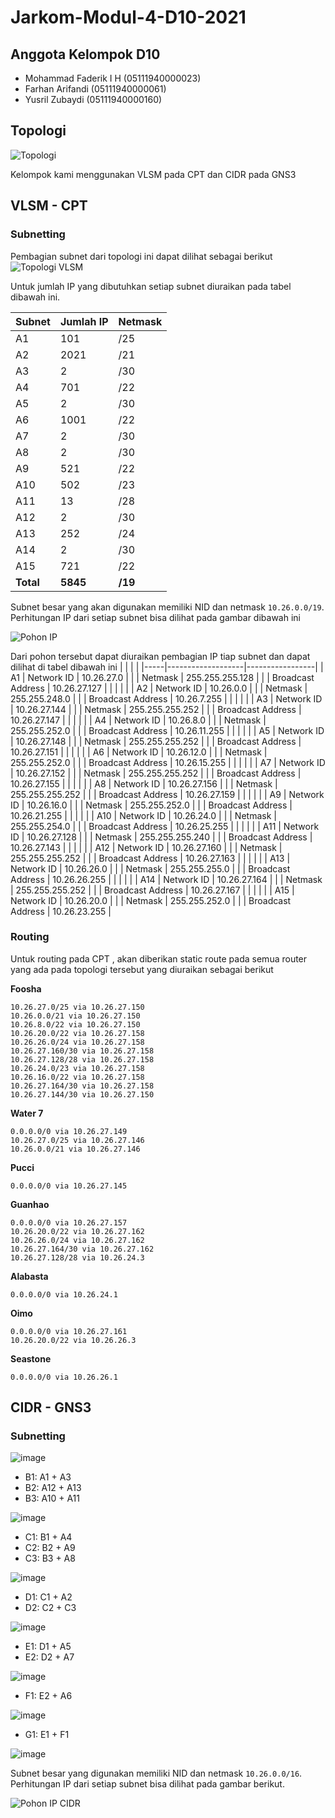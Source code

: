 # Jarkom-Modul-4-D10-2021

## Anggota Kelompok D10
- Mohammad Faderik I H (05111940000023)
- Farhan Arifandi (05111940000061)
- Yusril Zubaydi (05111940000160)

## Topologi
![Topologi](https://media.discordapp.net/attachments/798177440425181256/914057022822051840/topologi.PNG?width=1207&height=701)

Kelompok kami menggunakan VLSM pada CPT dan CIDR pada GNS3

## VLSM - CPT
### Subnetting
Pembagian subnet dari topologi ini dapat dilihat sebagai berikut
![Topologi VLSM](https://media.discordapp.net/attachments/848199470025801749/914057920143060992/unknown.png?width=1167&height=701)

Untuk jumlah IP yang dibutuhkan setiap subnet diuraikan pada tabel dibawah ini.

| Subnet | Jumlah IP | Netmask |
|--------|-----------|---------|
| A1     | 101       | /25     |
| A2     | 2021      | /21     |
| A3     | 2         | /30     |
| A4     | 701       | /22     |
| A5     | 2         | /30     |
| A6     | 1001      | /22     |
| A7     | 2         | /30     |
| A8     | 2         | /30     |
| A9     | 521       | /22     |
| A10    | 502       | /23     |
| A11    | 13        | /28     |
| A12    | 2         | /30     |
| A13    | 252       | /24     |
| A14    | 2         | /30     |
| A15    | 721       | /22     |
| **Total**  | **5845**      | **/19**     |

Subnet besar yang akan digunakan memiliki NID dan netmask `10.26.0.0/19`. Perhitungan IP dari setiap subnet bisa dilihat pada gambar dibawah ini

![Pohon IP](https://media.discordapp.net/attachments/848199470025801749/914058155862929468/unknown.png)

Dari pohon tersebut dapat diuraikan pembagian IP tiap subnet dan dapat dilihat di tabel dibawah ini
|     |                   |                 |
|-----|-------------------|-----------------|
| A1  | Network ID        | 10.26.27.0      |
|     | Netmask           | 255.255.255.128 |
|     | Broadcast Address | 10.26.27.127    |
|     |                   |                 |
| A2  | Network ID        | 10.26.0.0       |
|     | Netmask           | 255.255.248.0   |
|     | Broadcast Address | 10.26.7.255     |
|     |                   |                 |
| A3  | Network ID        | 10.26.27.144    |
|     | Netmask           | 255.255.255.252 |
|     | Broadcast Address | 10.26.27.147    |
|     |                   |                 |
| A4  | Network ID        | 10.26.8.0       |
|     | Netmask           | 255.255.252.0   |
|     | Broadcast Address | 10.26.11.255    |
|     |                   |                 |
| A5  | Network ID        | 10.26.27.148    |
|     | Netmask           | 255.255.255.252 |
|     | Broadcast Address | 10.26.27.151    |
|     |                   |                 |
| A6  | Network ID        | 10.26.12.0      |
|     | Netmask           | 255.255.252.0   |
|     | Broadcast Address | 10.26.15.255    |
|     |                   |                 |
| A7  | Network ID        | 10.26.27.152    |
|     | Netmask           | 255.255.255.252 |
|     | Broadcast Address | 10.26.27.155    |
|     |                   |                 |
| A8  | Network ID        | 10.26.27.156    |
|     | Netmask           | 255.255.255.252 |
|     | Broadcast Address | 10.26.27.159    |
|     |                   |                 |
| A9  | Network ID        | 10.26.16.0      |
|     | Netmask           | 255.255.252.0   |
|     | Broadcast Address | 10.26.21.255    |
|     |                   |                 |
| A10 | Network ID        | 10.26.24.0      |
|     | Netmask           | 255.255.254.0   |
|     | Broadcast Address | 10.26.25.255    |
|     |                   |                 |
| A11 | Network ID        | 10.26.27.128    |
|     | Netmask           | 255.255.255.240 |
|     | Broadcast Address | 10.26.27.143    |
|     |                   |                 |
| A12 | Network ID        | 10.26.27.160    |
|     | Netmask           | 255.255.255.252 |
|     | Broadcast Address | 10.26.27.163    |
|     |                   |                 |
| A13 | Network ID        | 10.26.26.0      |
|     | Netmask           | 255.255.255.0   |
|     | Broadcast Address | 10.26.26.255    |
|     |                   |                 |
| A14 | Network ID        | 10.26.27.164    |
|     | Netmask           | 255.255.255.252 |
|     | Broadcast Address | 10.26.27.167    |
|     |                   |                 |
| A15 | Network ID        | 10.26.20.0      |
|     | Netmask           | 255.255.252.0   |
|     | Broadcast Address | 10.26.23.255    |

### Routing
Untuk routing pada CPT , akan diberikan static route pada semua router yang ada pada topologi tersebut yang diuraikan sebagai berikut

**Foosha**

```
10.26.27.0/25 via 10.26.27.150
10.26.0.0/21 via 10.26.27.150
10.26.8.0/22 via 10.26.27.150
10.26.20.0/22 via 10.26.27.158
10.26.26.0/24 via 10.26.27.158
10.26.27.160/30 via 10.26.27.158
10.26.27.128/28 via 10.26.27.158
10.26.24.0/23 via 10.26.27.158
10.26.16.0/22 via 10.26.27.158
10.26.27.164/30 via 10.26.27.158
10.26.27.144/30 via 10.26.27.150
```

**Water 7**

```
0.0.0.0/0 via 10.26.27.149
10.26.27.0/25 via 10.26.27.146
10.26.0.0/21 via 10.26.27.146
```

**Pucci**

```
0.0.0.0/0 via 10.26.27.145
```

**Guanhao**

```
0.0.0.0/0 via 10.26.27.157
10.26.20.0/22 via 10.26.27.162
10.26.26.0/24 via 10.26.27.162
10.26.27.164/30 via 10.26.27.162
10.26.27.128/28 via 10.26.24.3
```

**Alabasta**

```
0.0.0.0/0 via 10.26.24.1
```

**Oimo**

```
0.0.0.0/0 via 10.26.27.161
10.26.20.0/22 via 10.26.26.3
```

**Seastone**

```
0.0.0.0/0 via 10.26.26.1
```

## CIDR - GNS3
### Subnetting
![image](https://user-images.githubusercontent.com/70105993/143676621-b285952a-4cfd-45e0-81e5-dcf9593cceff.png)

- B1: A1 + A3
- B2: A12 + A13
- B3: A10 + A11

![image](https://user-images.githubusercontent.com/70105993/143676637-139db206-73c4-44a7-9ec0-4401cbfafa40.png)

- C1: B1 + A4
- C2: B2 + A9
- C3: B3 + A8

![image](https://user-images.githubusercontent.com/70105993/143676666-4b46fe2e-89a2-445d-ba51-e942b707c4a6.png)

- D1: C1 + A2
- D2: C2 + C3

![image](https://user-images.githubusercontent.com/70105993/143676688-89912f27-939c-47d8-b54f-c35bd5279887.png)

- E1: D1 + A5
- E2: D2 + A7

![image](https://user-images.githubusercontent.com/70105993/143676708-c3ba3fa5-3bf1-43c3-a545-e0e1fd19a51f.png)

- F1: E2 + A6

![image](https://user-images.githubusercontent.com/70105993/143676734-7670a87b-9fbc-48ff-b676-820f5fbce010.png)

- G1: E1 + F1

![image](https://user-images.githubusercontent.com/70105993/143676749-2de6e05e-49af-4f4b-b32c-f0c70ed0bf7d.png)

Subnet besar yang digunakan memiliki NID dan netmask `10.26.0.0/16`. Perhitungan IP dari setiap subnet bisa dilihat pada gambar berikut.

![Pohon IP CIDR](https://user-images.githubusercontent.com/70105993/143676771-6ab5a1c9-aea9-4721-9643-7bfe19ab7a44.png)
